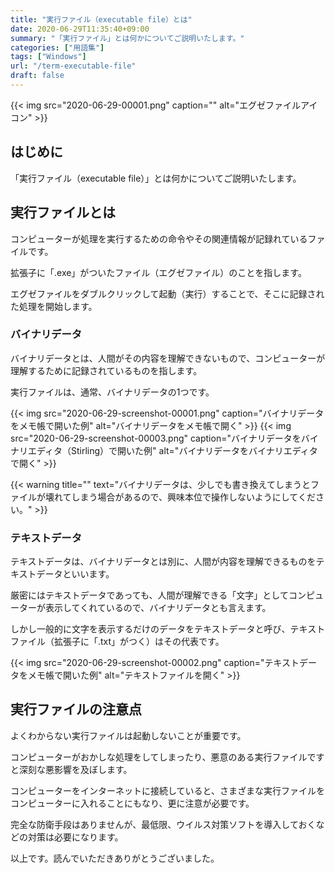 ```yaml
---
title: "実行ファイル（executable file）とは"
date: 2020-06-29T11:35:40+09:00
summary: "「実行ファイル」とは何かについてご説明いたします。"
categories: ["用語集"]
tags: ["Windows"]
url: "/term-executable-file"
draft: false
---
```


{{< img src="2020-06-29-00001.png" caption="" alt="エグゼファイルアイコン" >}}

## はじめに

「実行ファイル（executable file）」とは何かについてご説明いたします。

## 実行ファイルとは

コンピューターが処理を実行するための命令やその関連情報が記録れているファイルです。

拡張子に「.exe」がついたファイル（エグゼファイル）のことを指します。

エグゼファイルをダブルクリックして起動（実行）することで、そこに記録された処理を開始します。

### バイナリデータ

バイナリデータとは、人間がその内容を理解できないもので、コンピューターが理解するために記録されているものを指します。

実行ファイルは、通常、バイナリデータの1つです。

{{< img src="2020-06-29-screenshot-00001.png" caption="バイナリデータをメモ帳で開いた例" alt="バイナリデータをメモ帳で開く" >}}
{{< img src="2020-06-29-screenshot-00003.png" caption="バイナリデータをバイナリエディタ（Stirling）で開いた例" alt="バイナリデータをバイナリエディタで開く" >}}

{{< warning title="" text="バイナリデータは、少しでも書き換えてしまうとファイルが壊れてしまう場合があるので、興味本位で操作しないようにしてください。" >}}

### テキストデータ

テキストデータは、バイナリデータとは別に、人間が内容を理解できるものをテキストデータといいます。

厳密にはテキストデータであっても、人間が理解できる「文字」としてコンピューターが表示してくれているので、バイナリデータとも言えます。

しかし一般的に文字を表示するだけのデータをテキストデータと呼び、テキストファイル（拡張子に「.txt」がつく）はその代表です。

{{< img src="2020-06-29-screenshot-00002.png" caption="テキストデータをメモ帳で開いた例" alt="テキストファイルを開く" >}}

## 実行ファイルの注意点

よくわからない実行ファイルは起動しないことが重要です。

コンピューターがおかしな処理をしてしまったり、悪意のある実行ファイルですと深刻な悪影響を及ぼします。

コンピューターをインターネットに接続していると、さまざまな実行ファイルをコンピューターに入れることにもなり、更に注意が必要です。

完全な防衛手段はありませんが、最低限、ウイルス対策ソフトを導入しておくなどの対策は必要になります。

以上です。読んでいただきありがとうございました。
